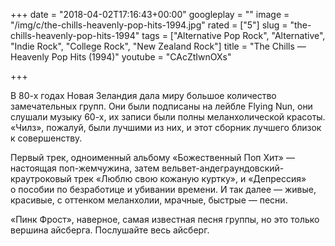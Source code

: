+++
date = "2018-04-02T17:16:43+00:00"
googleplay = ""
image = "/img/c/the-chills-heavenly-pop-hits-1994.jpg"
rated = ["5"]
slug = "the-chills-heavenly-pop-hits-1994"
tags = ["Alternative Pop Rock", "Alternative", "Indie Rock", "College Rock", "New Zealand Rock"]
title = "The Chills — Heavenly Pop Hits (1994)"
youtube = "CAcZtIwnOXs"

+++
<p>В&nbsp;80-х годах Новая Зеландия дала миру большое количество замечательных групп. Они были подписаны на&nbsp;лейбле Flying Nun, они слушали музыку 60-х, их&nbsp;записи были полны меланхолической красоты. &laquo;Чилз&raquo;, пожалуй, были лучшими из&nbsp;них, и&nbsp;этот сборник лучшего близок к&nbsp;совершенству.</p>
<p>Первый трек, одноименный альбому &laquo;Божественный Поп Хит&raquo;&nbsp;&mdash; настоящая поп-жемчужина, затем вельвет-андеграундовский-краутроковый трек &laquo;Люблю свою кожаную куртку&raquo;, и&nbsp;&laquo;Депрессия&raquo; о&nbsp;пособии по&nbsp;безработице и&nbsp;убивании времени. И&nbsp;так далее&nbsp;&mdash; живые, красивые, с&nbsp;оттенком меланхолии, мрачные, быстрые&nbsp;&mdash; песни.</p>
<p>&laquo;Пинк Фрост&raquo;, наверное, самая известная песня группы, но&nbsp;это только вершина айсберга. Послушайте весь айсберг.</p>